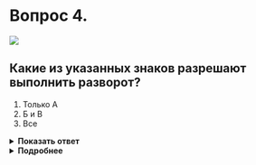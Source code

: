 # Вопрос 4.

![](https://s.drom.ru/i24227/pdd/tickets/2016/1542608658.jpg)

## Какие из указанных знаков разрешают выполнить разворот?

1. Только А
2. Б и В
3. Все

<details>
<summary><b>Показать ответ</b></summary>
Правильный ответ: 3
</details>
<details>
<summary><b>Подробнее</b></summary>
Все из обозначенных знаков разрешают выполнить разворот на перекрёстках, перед которыми они установлены.
Знак «А» – 3.18.2. «Поворот налево запрещен».
Знак «Б» – 5.7.2. «Выезд на дорогу с односторонним движением».
Знак «В» – 5.13.2. «Выезд на дорогу с полосой для маршрутных транспортных средств».
(«Дорожные знаки»)
</details>